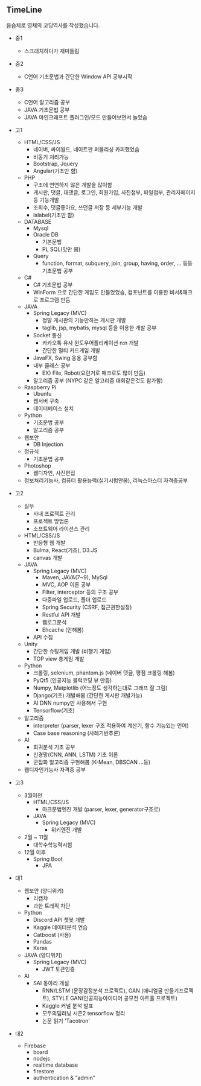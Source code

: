 ## TimeLine
음슴체로 영채의 코딩역사를 작성했습니다.
- 중1
	- 스크래치하다가 재미들림
- 중2
	- C언어 기초문법과 간단한 Window API 공부시작
- 중3
	- C언어 알고리즘 공부
	- JAVA 기초문법 공부
	- JAVA 마인크래프트 플러그인/모드 만들어보면서 놀았슴
- 고1
	- HTML/CSS/JS
		- 네이버, 싸이월드, 네이트판 퍼블리싱 카피했었슴
		- 비동기 처리가능
		- Bootstrap, Jquery
		- Angular(기초만 함)
	- PHP
		- 구조에 연연하지 않은 개발을 많이함
		- 게시판, 댓글, 대댓글, 로그인, 회원가입, 사진첨부, 파일첨부, 관리자페이지 등 기능개발
		- 조회수, 댓글좋아요, 쓰던글 저장 등 세부기능 개발
		- lalabel(기초만 함)
	- DATABASE
		- Mysql
		- Oracle DB
			- 기본문법
			- PL SQL(맛만 봄)
		- Query
			- function, format, subquery, join, group, having, order, ... 등등 기초문법 공부
	- C#
		- C# 기초문법 공부
		- WinForm 으로 간단한 게임도 만들었었슴, 컴포넌트를 이용한 비서&매크로 프로그램 만듬
	- JAVA
		- Spring Legacy (MVC)
			- 정말 게시판의 기능만하는 게시판 개발
			- taglib, jsp, mybatis, mysql 등을 이용한 개발 공부
		- Socket 통신
			- 카카오톡 유사 윈도우어플리케이션 n:n 개발
			- 간단한 멀티 카드게임 개발 
		- JavaFX, Swing 응용 공부함
		- 내부 클래스 공부
			- EX) File, Robot(요런거로 매크로도 많이 만듬)
		- 알고리즘 공부 (NYPC 같은 알고리즘 대회같은것도 참가함)
	- Raspberry Pi
		- Ubuntu
		- 웹서버 구축
		- 데이터베이스 설치
	- Python
		- 기초문법 공부
		- 알고리즘 공부
	- 웹보안
		- DB Injection
	- 정규식
		- 기초문법 공부
	- Photoshop
		- 웹디자인, 사진편집
	- 정보처리기능사, 컴퓨터 활용능력(실기시험안봄), 리눅스마스터 자격증공부
- 고2
	- 실무
		- 사내 프로젝트 관리
		- 프로젝트 방법론
		- 소프트웨어 라이선스 관리
	- HTML/CSS/JS
		- 반응형 웹 개발
		- Bulma, React(기초), D3.JS
		- canvas 개발
	- JAVA
		- Spring Legacy (MVC)
			- Maven, JAVA(7~9), MySql
			- MVC, AOP 이론 공부
			- Filter, interceptor 등의 구조 공부
			- 다중파일 업로드, 폴더 업로드
			- Spring Security (CSRF, 접근권한설정)
			- Restful API 개발
			- 웹로그분석
			- Ehcache (안해봄)
		- API 수집
	- Unity
		- 간단한 슈팅게임 개발 (비행기 게임)
		- TOP view 총게임 개발
	- Python
		- 크롤링, selenium, phantom.js (네이버 댓글, 평점 크롤링 해봄)
		- PyQt5 (인공지능 블럭코딩 뷰 만듬)
		- Numpy, Matplotlib (어느정도 생각하는대로 그래프 잘 그림)
		- Django(기초) 개발해봄 (간단한 게시판 개발가능)
		- AI DNN numpy만 사용해서 구현
		- Tensorflow(기초)
	- 알고리즘
		- interpreter (parser, lexer 구조 적용하여 계산기, 함수 기능있는 언어)
		- Case base reasoning (사례기반추론)
	- AI
		- 회귀분석 기초 공부
		- 신경망(CNN, ANN, LSTM) 기초 이론
		- 군집화 알고리즘 구현해봄 (K-Mean, DBSCAN ...등)
	- 웹디자인기능사 자격증 공부
- 고3
	- 3월이전
		- HTML/CSS/JS
			- 마크문법엔진 개발 (parser, lexer, generator구조로)
		- JAVA
			- Spring Legacy (MVC)
				- 위키엔진 개발
	- 2월 ~ 11월
		- 대학수학능력시험 
	- 12월 이후
		- Spring Boot
			- JPA
- 대1
	- 웹보안 (양디위키)
		- 리캡챠
		- 과한 트래픽 차단
	- Python
		- Discord API 챗봇 개발
		- Kaggle 데이터분석 연습
		- Catboost (사용)
		- Pandas
		- Keras
	- JAVA (양디위키)
		- Spring Legacy (MVC)
			- JWT 토큰인증
	- AI
		- SAI 동아리 개설
			- RNN/LSTM (문장감정분석 프로젝트), GAN (애니얼굴 만들기프로젝트), STYLE GAN(인공지능아이디어 공모전 아트홀 프로젝트)
			- Kaggle 커널 분석 발표
			- 모두의딥러닝 시즌2 tensorflow 정리
			- 논문 읽기 'Tacotron'
			
- 대2
	- Firebase
		- board
		- nodejs
		- realtime database
		- firestore
		- authentication & "admin"
